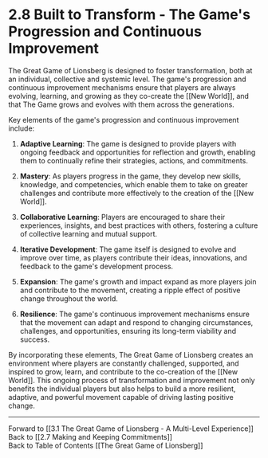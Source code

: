# 2.8 Built to Transform - The Game's Progression and Continuous Improvement

The Great Game of Lionsberg is designed to foster transformation, both at an individual, collective and systemic level. The game's progression and continuous improvement mechanisms ensure that players are always evolving, learning, and growing as they co-create the [[New World]], and that The Game grows and evolves with them across the generations. 

Key elements of the game's progression and continuous improvement include:

1.  **Adaptive Learning**: The game is designed to provide players with ongoing feedback and opportunities for reflection and growth, enabling them to continually refine their strategies, actions, and commitments.
    
2.  **Mastery**: As players progress in the game, they develop new skills, knowledge, and competencies, which enable them to take on greater challenges and contribute more effectively to the creation of the [[New World]].
    
3.  **Collaborative Learning**: Players are encouraged to share their experiences, insights, and best practices with others, fostering a culture of collective learning and mutual support.
    
4.  **Iterative Development**: The game itself is designed to evolve and improve over time, as players contribute their ideas, innovations, and feedback to the game's development process.
    
5.  **Expansion**: The game's growth and impact expand as more players join and contribute to the movement, creating a ripple effect of positive change throughout the world.
    
6.  **Resilience**: The game's continuous improvement mechanisms ensure that the movement can adapt and respond to changing circumstances, challenges, and opportunities, ensuring its long-term viability and success.
    

By incorporating these elements, The Great Game of Lionsberg creates an environment where players are constantly challenged, supported, and inspired to grow, learn, and contribute to the co-creation of the [[New World]]. This ongoing process of transformation and improvement not only benefits the individual players but also helps to build a more resilient, adaptive, and powerful movement capable of driving lasting positive change.

____

Forward to [[3.1 The Great Game of Lionsberg - A Multi-Level Experience]]    
Back to [[2.7 Making and Keeping Commitments]]  
Back to Table of Contents [[The Great Game of Lionsberg]]  